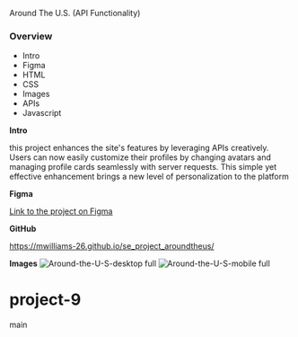 Around The U.S. (API Functionality)

### Overview  

* Intro  
* Figma
* HTML
* CSS
* Images
* APIs
* Javascript 
  
**Intro**
  
this project enhances the site's features by leveraging APIs creatively. Users can now easily customize their profiles by changing avatars and managing profile cards seamlessly with server requests. This simple yet effective enhancement brings a new level of personalization to the platform  
  
**Figma**  
  
[Link to the project on Figma](https://www.figma.com/file/ii4xxsJ0ghevUOcssTlHZv/Sprint-3%3A-Around-the-US?node-id=0%3A1)  

**GitHub**  

https://mwilliams-26.github.io/se_project_aroundtheus/

**Images** 
![Around-the-U-S-desktop full](https://github.com/MWilliams-26/se_project_aroundtheus/assets/129562325/761fbc77-619d-456c-a97d-6b82bef90e40)
![Around-the-U-S-mobile full](https://github.com/MWilliams-26/se_project_aroundtheus/assets/129562325/b146bc42-4eaf-42c8-ac84-c8be837222cc)


project-9
=======

 main

